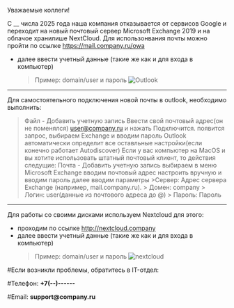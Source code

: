 
Уважаемые коллеги!

С __ числа 2025 года наша компания отказывается от сервисов Google и переходит на новый почтовый сервер Microsoft Exchange 2019 и на облачое хранилише NextCloud.
Для использонвания почты можно пройти по ссылке https://mail.company.ru/owa
- далее ввести учетный данные (такие же как и для входа в компьютер)
  > Пример: domain/user и пароль
![Outlook]()
---  
Для самостоятельного подключения новой почты в outlook, необходимо выполнить:
  > Файл - Добавить учетную запись
  > Ввести свой почтовый адрес(он не поменялся) user@company.ru и нажать Подключится.
  > появится запрос, выбираем Exchange и вводим пароль
  > Outlook автоматически определит все оставльные настройки(если конечно работает Autodiscover)
Если у вас компьютер на MacOS и вы хотите использовать штатный почтовый клиент, то действия следущие:
  > Почта - Добавить учетную запись
  > выбираем в меню Microsoft Exchange
  > вводим почтовый адрес
  > настроить вручную и вводим пароль 
  > далее вводим параметры
    >Сервер: Адрес сервера Exchange (например, mail.company.ru).
    > Домен: company
    > Логин: user(данные из почтового адреса до @)
    > Пароль: Пароль
___
Для работы со своими дисками используем Nextcloud для этого:
- проходим по ссылке  http://nextcloud.company
- далее ввести учетный данные (такие же как и для входа в компьютер)
   > Пример: domain/user и пароль
![nextcloud]()

#Если возникли проблемы, обратитесь в IT-отдел:

#Телефон: __+7(--)------__

#Email: __support@company.ru__

